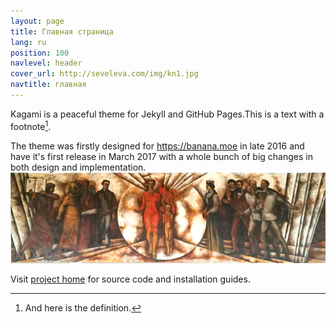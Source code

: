 ```yaml
---
layout: page
title: Главная страница
lang: ru
position: 100
navlevel: header
cover_url: http://seveleva.com/img/kn1.jpg
navtitle: главная
---
```


Kagami is a peaceful theme for Jekyll and GitHub Pages.This is a text with a
footnote[^1].

[^1]: And here is the definition.

The theme was firstly designed for <https://banana.moe> in late 2016 and have it's first release in March 2017 with a whole bunch of big changes in both design and implementation.
![](img/asvetniki.jpg)

Visit [project home](https://github.com/kamikat/jekyll-theme-kagami) for source code and installation guides.
